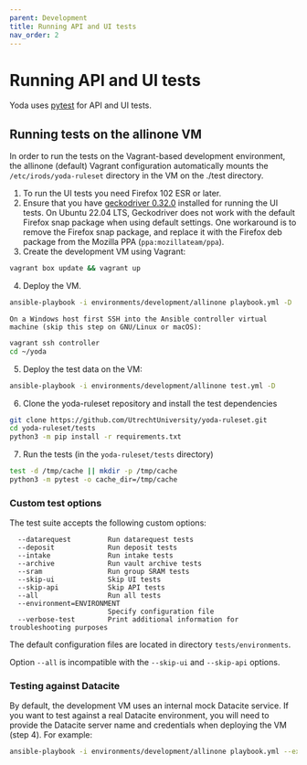 ```yaml
---
parent: Development
title: Running API and UI tests
nav_order: 2
---
```


# Running API and UI tests

Yoda uses [pytest](https://pytest.org) for API and UI tests.

## Running tests on the allinone VM

In order to run the tests on the Vagrant-based development environment, the allinone (default) Vagrant
configuration automatically mounts the `/etc/irods/yoda-ruleset` directory in the VM on the ./test
directory.

1. To run the UI tests you need Firefox 102 ESR or later.
2. Ensure that you have [geckodriver 0.32.0](https://github.com/mozilla/geckodriver/releases/tag/v0.32.0) installed for running the UI tests.
   On Ubuntu 22.04 LTS, Geckodriver does not work with the default Firefox snap package when using default settings. One workaround
   is to remove the Firefox snap package, and replace it with the Firefox deb package from the Mozilla PPA (`ppa:mozillateam/ppa`).
3. Create the development VM using Vagrant:
```bash
vagrant box update && vagrant up
```

4. Deploy the VM.

```bash
ansible-playbook -i environments/development/allinone playbook.yml -D
```
    On a Windows host first SSH into the Ansible controller virtual machine (skip this step on GNU/Linux or macOS):
```bash
vagrant ssh controller
cd ~/yoda
```

5. Deploy the test data on the VM:
```bash
ansible-playbook -i environments/development/allinone test.yml -D
```

6. Clone the yoda-ruleset repository and install the test dependencies
```bash
git clone https://github.com/UtrechtUniversity/yoda-ruleset.git
cd yoda-ruleset/tests
python3 -m pip install -r requirements.txt
```

7. Run the tests (in the `yoda-ruleset/tests` directory)
```bash
test -d /tmp/cache || mkdir -p /tmp/cache
python3 -m pytest -o cache_dir=/tmp/cache
```

### Custom test options

The test suite accepts the following custom options:

```
  --datarequest         Run datarequest tests
  --deposit             Run deposit tests
  --intake              Run intake tests
  --archive             Run vault archive tests
  --sram                Run group SRAM tests
  --skip-ui             Skip UI tests
  --skip-api            Skip API tests
  --all                 Run all tests
  --environment=ENVIRONMENT
                        Specify configuration file
  --verbose-test        Print additional information for troubleshooting purposes
```

The default configuration files are located in directory `tests/environments`.

Option `--all` is incompatible with the `--skip-ui` and `--skip-api` options.


### Testing against Datacite

By default, the development VM uses an internal mock Datacite service. If you want to test against a real Datacite environment,
you will need to provide the Datacite server name and credentials when deploying the VM (step 4). For example:

```bash
ansible-playbook -i environments/development/allinone playbook.yml --extra-vars 'datacite_server=api.test.datacite.org datacite_username=MYUSERNAME datacite_password=MYPASSWORD' -D
```
